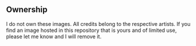 ## Ownership

I do not own these images. All credits belong to the respective artists.
If you find an image hosted in this repository that is yours and of limited
use, please let me know and I will remove it.
